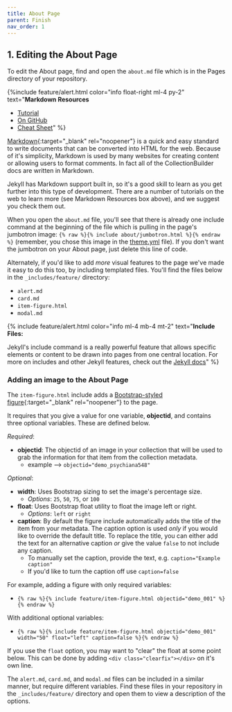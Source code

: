 ```yaml
---
title: About Page
parent: Finish
nav_order: 1
---
```


## 1. Editing the About Page

To edit the About page, find and open the `about.md` file which is in the Pages directory of your repository. 

{%include feature/alert.html color="info float-right ml-4 py-2" text="**Markdown Resources**
- [Tutorial](https://commonmark.org/help/tutorial/)
- [On GitHub](https://help.github.com/en/github/writing-on-github/basic-writing-and-formatting-syntax)
- [Cheat Sheet](https://github.com/adam-p/markdown-here/wiki/Markdown-Cheatsheet)" %} 

[Markdown](https://daringfireball.net/projects/markdown/syntax){:target="_blank" rel="noopener"} is a quick and easy standard to write documents that can be converted into HTML for the web. 
Because of it's simplicity, Markdown is used by many websites for creating content or allowing users to format comments.
In fact all of the CollectionBuilder docs are written in Markdown. 

Jekyll has Markdown support built in, so it's a good skill to learn as you get further into this type of development. 
There are a number of tutorials on the web to learn more (see Markdown Resources box above), and we suggest you check them out.

When you open the `about.md` file, you'll see that there is already one include command at the beginning of the file which is pulling in the page's jumbotron image: `{% raw %}{% include about/jumbotron.html %}{% endraw %}` (remember, you chose this image in the [theme.yml](theme.html#about) file). If you don't want the jumbotron on your About page, just delete this line of code.

Alternately, if you'd like to add *more* visual features to the page we've made it easy to do this too, by including templated files.
You'll find the files below in the `_includes/feature/` directory:
- `alert.md`
- `card.md`
- `item-figure.html`
- `modal.md`

{% include feature/alert.html color="info ml-4 mb-4 mt-2" text="**Include Files:** 

Jekyll's include command is a really powerful feature that allows specific elements or content to be drawn into pages from one central location. For more on includes and other Jekyll features, check out the [Jekyll docs](https://jekyllrb.com/docs/)" %}

### Adding an image to the About Page

The `item-figure.html` include adds a [Bootstrap-styled figure](https://getbootstrap.com/docs/4.4/content/figures/){:target="_blank" rel="noopener"} to the page.

It requires that you give a value for one variable, **objectid**, and contains three optional variables. 
These are defined below.

*Required*:

- **objectid**: The objectid of an image in your collection that will be used to grab the information for that item from the collection metadata. 
    - example --> `objectid="demo_psychiana548"`

*Optional*:
- **width**: Uses Bootstrap sizing to set the image's percentage size.
    - *Options*: `25`, `50`, `75`, or `100`
- **float**: Uses Bootstrap float utility to float the image left or right. 
    - *Options*: `left` or `right`
- **caption**: By default the figure include automatically adds the title of the item from your metadata. The caption option is used *only* if you would like to override the default title. To replace the title, you can either add the text for an alternative caption *or* give the value `false` to not include any caption.
    - To manually set the caption, provide the text, e.g. `caption="Example caption"`
    - If you'd like to turn the caption off use `caption=false`

For example, adding a figure with only required variables:
- `{% raw %}{% include feature/item-figure.html objectid="demo_001" %}{% endraw %}`

With additional optional variables:
- `{% raw %}{% include feature/item-figure.html objectid="demo_001" width="50" float="left" caption=false %}{% endraw %}`

If you use the `float` option, you may want to "clear" the float at some point below. 
This can be done by adding `<div class="clearfix"></div>` on it's own line.

The `alert.md`, `card.md`, and `modal.md` files can be included in a similar manner, but require different variables. Find these files in your repository in the `_includes/feature/` directory and open them to view a description of the options. 
